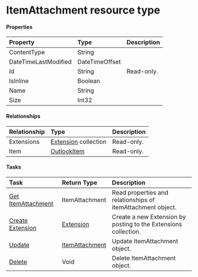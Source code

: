 # ItemAttachment resource type



#### Properties
| Property	   | Type	|Description|
|:---------------|:--------|:----------|
|ContentType|String||
|DateTimeLastModified|DateTimeOffset||
|Id|String| Read-only.|
|IsInline|Boolean||
|Name|String||
|Size|Int32||

#### Relationships
| Relationship | Type	|Description|
|:---------------|:--------|:----------|
|Extensions|[Extension](extension.md) collection| Read-only.|
|Item|[OutlookItem](outlookitem.md)| Read-only.|

#### Tasks

| Task		   | Return Type	|Description|
|:---------------|:--------|:----------|
|[Get ItemAttachment](../api/itemattachment_get.md) | ItemAttachment |Read properties and relationships of itemAttachment object.|
|[Create Extension]((../api/itemattachment_post_extensions.md)) |[Extension](extension.md)| Create a new Extension by posting to the Extensions collection.|
|[Update](../api/itemattachment_update.md) | [ItemAttachment](itemattachment.md)	|Update ItemAttachment object. |
|[Delete](../api/itemattachment_delete.md) | Void	|Delete ItemAttachment object. |

